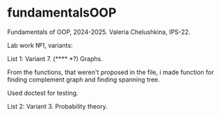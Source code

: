 # fundamentalsOOP

Fundamentals of OOP, 2024-2025.
Valeria Chelushkina, IPS-22.



Lab work №1, variants:

List 1:
Variant 7. (**** *?) Graphs.

From the functions, that weren't proposed in the file, i made function for finding complement graph and finding spanning tree.

Used doctest for testing.

List 2:
Variant 3. Probability theory.
